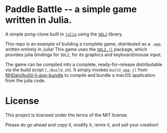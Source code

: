 # Paddle Battle -- a simple game written in Julia.

A simple pong-clone built in [`julia`](https://github.com/JuliaLang/julia) using
the [`SDL2`](https://www.libsdl.org/) library.

This repo is an example of building a complete game, distributed as a `.app`,
written entirely in Julia! This game uses the
[`SDL2.jl`](https://github.com/jonathanBieler/SDL2.jl) package, which provides
julia bindings for `SDL2`, for its graphics and keyboard/mouse input.

The game can be compiled into a complete, ready-for-release distributable via
the build script (`./build.sh`). It simply invokes `build_app.jl` from
[NHDaly/build-jl-app-bundle](https://github.com/NHDaly/build-jl-app-bundle) to
compile and bundle a macOS application from the julia code.


# License
This project is licensed under the terms of the MIT license.

Please do go ahead and copy it, modify it, remix it, and sell your creation!

